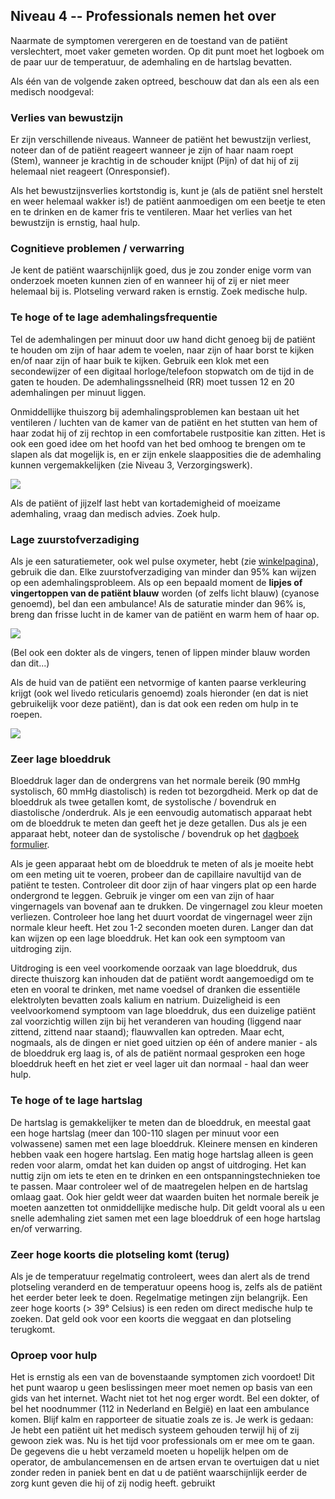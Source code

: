 ## Niveau 4 -- Professionals nemen het over

Naarmate de symptomen verergeren en de toestand van de patiënt verslechtert, moet vaker gemeten worden. Op dit punt moet het logboek om de paar uur de temperatuur, de ademhaling en de hartslag bevatten.

Als één van de volgende zaken optreed, beschouw dat dan als een als een medisch noodgeval:

### Verlies van bewustzijn

Er zijn verschillende niveaus. Wanneer de patiënt het bewustzijn verliest, noteer dan of de patiënt reageert wanneer je zijn of haar naam roept (Stem), wanneer je krachtig in de schouder knijpt (Pijn) of dat hij of zij helemaal niet reageert (Onresponsief).

Als het bewustzijnsverlies kortstondig is, kunt je (als de patiënt snel herstelt en weer helemaal wakker is!) de patiënt aanmoedigen om een beetje te eten en te drinken en de kamer fris te ventileren. Maar het verlies van het bewustzijn is ernstig, haal hulp.

### Cognitieve problemen / verwarring

Je kent de patiënt waarschijnlijk goed, dus je zou zonder enige vorm van onderzoek moeten kunnen zien of en wanneer hij of zij er niet meer helemaal bij is. Plotseling verward raken is ernstig. Zoek medische hulp.

### Te hoge of te lage ademhalingsfrequentie

Tel de ademhalingen per minuut door uw hand dicht genoeg bij de patiënt te houden om zijn of haar adem te voelen, naar zijn of haar borst te kijken en/of naar zijn of haar buik te kijken. Gebruik een klok met een secondewijzer of een digitaal horloge/telefoon stopwatch om de tijd in de gaten te houden. De ademhalingssnelheid (RR) moet tussen 12 en 20 ademhalingen per minuut liggen. 

Onmiddellijke thuiszorg bij ademhalingsproblemen kan bestaan uit het ventileren / luchten van de kamer van de patiënt en het stutten van hem of haar zodat hij of zij rechtop in een comfortabele rustpositie kan zitten. Het is ook een goed idee om het hoofd van het bed omhoog te brengen om te slapen als dat mogelijk is, en er zijn enkele slaapposities die de ademhaling kunnen vergemakkelijken (zie Niveau 3, Verzorgingswerk).

![](/images/dyspnoe.png)

Als de patiënt of jijzelf last hebt van kortademigheid of moeizame ademhaling, vraag dan medisch advies. Zoek hulp. 

### Lage zuurstofverzadiging

Als je een saturatiemeter, ook wel pulse oxymeter, hebt (zie [winkelpagina](/shopping)), gebruik die dan. Elke zuurstofverzadiging van minder dan 95% kan wijzen op een ademhalingsprobleem. Als op een bepaald moment de **lipjes of vingertoppen van de patiënt blauw** worden (of zelfs licht blauw) (cyanose genoemd), bel dan een ambulance! Als de saturatie minder dan 96% is, breng dan frisse lucht in de kamer van de patiënt en warm hem of haar op.

![](/beeld/cyanose.png)

(Bel ook een dokter als de vingers, tenen of lippen minder blauw worden dan dit...)

Als de huid van de patiënt een netvormige of kanten paarse verkleuring krijgt (ook wel livedo reticularis genoemd) zoals hieronder (en dat is niet gebruikelijk voor deze patiënt), dan is dat ook een reden om hulp in te roepen.

![](/images/livedo-reticularis.png)

### Zeer lage bloeddruk

Bloeddruk lager dan de ondergrens van het normale bereik (90 mmHg systolisch, 60 mmHg diastolisch) is reden tot bezorgdheid. Merk op dat de bloeddruk als twee getallen komt, de systolische / bovendruk en diastolische /onderdruk. Als je een eenvoudig automatisch apparaat hebt om de bloeddruk te meten dan geeft het je deze getallen. Dus als je een apparaat hebt, noteer dan de systolische / bovendruk op het [dagboek formulier](/images/covid-diary.pdf).

Als je geen apparaat hebt om de bloeddruk te meten of als je moeite hebt om een meting uit te voeren, probeer dan de capillaire navultijd van de patiënt te testen. Controleer dit door zijn of haar vingers plat op een harde ondergrond te leggen. Gebruik je vinger om een van zijn of haar vingernagels van bovenaf aan te drukken. De vingernagel zou kleur moeten verliezen. Controleer hoe lang het duurt voordat de vingernagel weer zijn normale kleur heeft. Het zou 1-2 seconden moeten duren. Langer dan dat kan wijzen op een lage bloeddruk. Het kan ook een symptoom van uitdroging zijn. 

Uitdroging is een veel voorkomende oorzaak van lage bloeddruk, dus directe thuiszorg kan inhouden dat de patiënt wordt aangemoedigd om te eten en vooral te drinken, met name voedsel of dranken die essentiële elektrolyten bevatten zoals kalium en natrium. Duizeligheid is een veelvoorkomend symptoom van lage bloeddruk, dus een duizelige patiënt zal voorzichtig willen zijn bij het veranderen van houding (liggend naar zittend, zittend naar staand); flauwvallen kan optreden. Maar echt, nogmaals, als de dingen er niet goed uitzien op één of andere manier - als de bloeddruk erg laag is, of als de patiënt normaal gesproken een hoge bloeddruk heeft en het ziet er veel lager uit dan normaal - haal dan weer hulp.

### Te hoge of te lage hartslag

De hartslag is gemakkelijker te meten dan de bloeddruk, en meestal gaat een hoge hartslag (meer dan 100-110 slagen per minuut voor een volwassene) samen met een lage bloeddruk. Kleinere mensen en kinderen hebben vaak een hogere hartslag. Een matig hoge hartslag alleen is geen reden voor alarm, omdat het kan duiden op angst of uitdroging.  Het kan nuttig zijn om iets te eten en te drinken en een ontspanningstechnieken toe te passen. Maar controleer wel of de maatregelen helpen en de hartslag omlaag gaat. Ook hier geldt weer dat waarden buiten het normale bereik je moeten aanzetten tot onmiddellijke medische hulp. Dit geldt vooral als u een snelle ademhaling ziet samen met een lage bloeddruk of een hoge hartslag en/of verwarring. 

### Zeer hoge koorts die plotseling komt (terug)

Als je de temperatuur regelmatig controleert, wees dan alert als de trend plotseling veranderd en de temperatuur opeens hoog is, zelfs als de patiënt het eerder beter leek te doen. Regelmatige metingen zijn belangrijk. Een zeer hoge koorts (> 39° Celsius) is een reden om direct medische hulp te zoeken. Dat geld ook voor een koorts die weggaat en dan plotseling terugkomt. 

### Oproep voor hulp

Het is ernstig als een van de bovenstaande symptomen zich voordoet! Dit het punt waarop u geen beslissingen meer moet nemen op basis van een gids van het internet. Wacht niet tot het nog erger wordt. Bel een dokter, of bel het noodnummer (112 in Nederland en België) en laat een ambulance komen. Blijf kalm en rapporteer de situatie zoals ze is. Je werk is gedaan: Je hebt een patiënt uit het medisch systeem gehouden terwijl hij of zij gewoon ziek was. Nu is het tijd voor professionals om er mee om te gaan. De gegevens die u hebt verzameld moeten u hopelijk helpen om de operator, de ambulancemensen en de artsen ervan te overtuigen dat u niet zonder reden in paniek bent en dat u de patiënt waarschijnlijk eerder de zorg kunt geven die hij of zij nodig heeft. gebruikt
